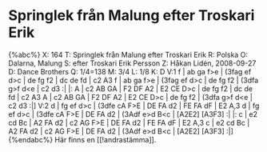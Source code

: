# Springlek från Malung efter Troskari Erik

{%abc%}
X: 164
T: Springlek från Malung efter Troskari Erik
R: Polska
O: Dalarna, Malung
S: efter Troskari Erik Persson
Z: Håkan Lidén, 2008-09-27
D: Dance Brothers
Q: 1/4=138
M: 3/4
L: 1/8
K: D
V:1
f | ab ga f>e | (3fag ef d>c | de fg f2 | dc de fd | c2 A3 f |
ab ga f>e | (3fag ef d>c | de fg f2 | (3dfa g>f d<e | c2 d3 :|
|: A | c2 AB GA | F2 DF A2 | E2 CE D>c | de fg f2 | dc de fd | c2 A3 A |
c2 AB GA | F2 DF A2 | E2 CE D>c | de fg f2 | (3dfa g>f d<e | c2 d3 :|]
V:2
d | fg ef d>c | (3dfe cA F>E | DE FA d2 | FE FA dF | E2 A,3 d |
fg ef d>c | (3dfe cA F>E | DE FA d2 | (3Adf e>d B<c | [A2E2] [A3F3] :|
|: c | e2 cd Bc | A2 FA d2 | c2 AG F>E | DE FA d2 | FE FA dF | E2 A,3 c |
e2 cd Bc | A2 FA d2 | c2 AG F>E | DE FA d2 | (3Adf e>d B<c | [A2E2] [A3F3] :|]
{%endabc%}
Här finns en [[!andrastämma]].

